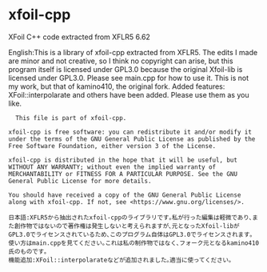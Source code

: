 # xfoil-cpp
 XFoil C++ code extracted from XFLR5 6.62

English:This is a library of xfoil-cpp extracted from XFLR5. The edits I made are minor and not creative, so I think no copyright can arise, but this program itself is licensed under GPL3.0 because the original Xfoil-lib is licensed under GPL3.0.
    Please see main.cpp for how to use it. This is not my work, but that of kamino410, the original fork.
    Added features: XFoil::interpolarate and others have been added. Please use them as you like.

      This file is part of xfoil-cpp.

    xfoil-cpp is free software: you can redistribute it and/or modify it under the terms of the GNU General Public License as published by the Free Software Foundation, either version 3 of the License.

    xfoil-cpp is distributed in the hope that it will be useful, but WITHOUT ANY WARRANTY; without even the implied warranty of MERCHANTABILITY or FITNESS FOR A PARTICULAR PURPOSE. See the GNU General Public License for more details.

    You should have received a copy of the GNU General Public License along with xfoil-cpp. If not, see <https://www.gnu.org/licenses/>. 

    日本語:XFLR5から抽出されたxfoil-cppのライブラリです｡私が行った編集は軽微であり､また創作物ではないので著作権は発生しないと考えられますが､元となったXfoil-libがGPL3.0でライセンスされているため､このプログラム自体はGPL3.0でライセンスされます｡
    使い方はmain.cppを見てください｡これは私の制作物ではなく､フォーク元となるkamino410氏のものです｡
    機能追加:XFoil::interpolarateなどが追加されました｡適当に使ってください｡
